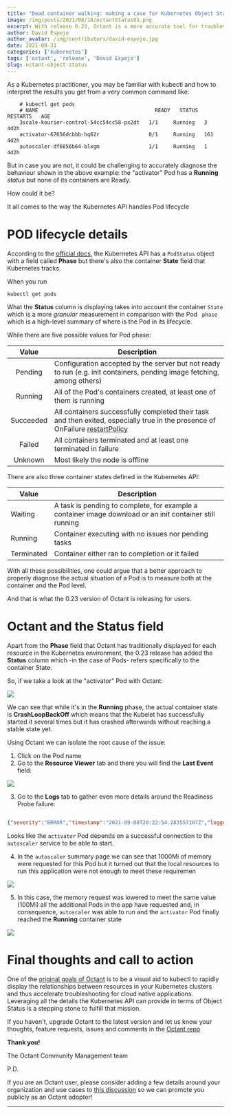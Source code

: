 ```yaml
---
title: "Dead container walking: making a case for Kubernetes Object Status "
image: /img/posts/2021/08/18/octantStatus03.png
excerpt: With release 0.23, Octant is a more accurate tool for troubleshooting scenarios
author: David Espejo
author_avatar: /img/contributors/david-espejo.jpg
date: 2021-08-31
categories: ['kubernetes']
tags: ['octant', 'release', 'David Espejo']
slug: octant-object-status
---
```

As a Kubernetes practitioner, you may be familiar with kubectl and how to interpret the results you get from a very common command like:
```
    # kubectl get pods
    # NAME                                      READY   STATUS    RESTARTS   AGE
    3scale-kourier-control-54cc54cc58-px2dt   1/1     Running   3          4d2h
    activator-67656dcbbb-hq62r                0/1     Running   161        4d2h
    autoscaler-df6856b64-blxgm                1/1     Running   1          4d2h
   ```
But in case you are not, it could be challenging to accurately diagnose the behaviour shown in the above example: the "activator" Pod has a **Running** *status* but none of its containers are Ready. 

How could it be?

It all comes to the way the Kubernetes API handles Pod lifecycle

# POD lifecycle details

According to the [official docs](https://kubernetes.io/docs/concepts/workloads/pods/pod-lifecycle/), the Kubernetes API has a ```PodStatus``` object with a field called **Phase** but there's also the container **State** field that Kubernetes tracks. 

When you run 

```
kubectl get pods
```

What the **Status** column is displaying takes into account the container ```State``` which is a more *granular* measurement in comparison with the Pod ``` phase``` which is a high-level summary of where is the Pod in its lifecycle.



While there are five possible values for Pod phase:

|Value|Description|
|:----:|-----|   
|Pending|Configuration accepted by the server but not ready to run (e.g. init containers, pending image fetching, among others)|
Running | All of the Pod's containers created, at least one of them is running|
| Succeeded | All containers successfully completed their task and then exited, especially true in the presence of OnFailure [restartPolicy](https://kubernetes.io/docs/concepts/workloads/pods/pod-lifecycle/#restart-policy) |
| Failed | All containers terminated and at least one terminated in failure|
| Unknown| Most likely the node is offline |

There are also three container states defined in the Kubernetes API:

| Value| Description|
| ----| ----|
|Waiting|   A task is pending to complete, for example a container image download or an init container still running|
|Running| Container executing with no issues nor pending tasks|
|Terminated| Container either ran to completion or it failed

With all these possibilities, one could argue that a better approach to properly diagnose the actual situation of a Pod is to measure both at the container and the Pod level.

And that is what the 0.23 version of Octant is releasing for users.


# Octant and the Status field

Apart from the **Phase** field that Octant has traditionally displayed for each resource in the Kubernetes environment, the 0.23 release has added the **Status** column which -in the case of Pods- refers specifically to the container State. 

So, if we take a look at the "activator" Pod with Octant:

![](/img/posts/2021/08/18/octantStatus01.png)

We can see that while it's in the **Running** phase, the actual container state is **CrashLoopBackOff** which means that the Kubelet has successfully started it several times but it has crashed afterwards without reaching a stable state yet.

Using Octant we can isolate the root cause of the issue:

1. Click on the Pod name
2. Go to the **Resource Viewer** tab and there you will find the **Last Event** field:

![](/img/posts/2021/08/18/octantStatus02.png)

3. Go to the **Logs** tab to gather even more details around the Readiness Probe failure:
```json
   
{"severity":"ERROR","timestamp":"2021-09-08T20:22:54.283557107Z","logger":"activator","caller":"websocket/connection.go:192","message":"Failed to send ping message to ws://autoscaler.knative-serving.svc.cluster.local:8080","commit":"c75484e","knative.dev/controller":"activator","knative.dev/pod":"activator-67656dcbbb-hq62r","error":"connection has not yet been established"
```

Looks like the ```activator``` Pod depends on a successful connection to the ```autoscaler``` service to be able to start.

4. In the ```autoscaler``` summary page we can see that 1000Mi of memory were requested for this Pod but it turned out that the local resources to run this application were not enough to meet these requiremen

![](/img/posts/2021/08/18/octantStatus04.png)

5. In this case, the memory request was lowered to meet the same value (100Mi) all the additional Pods in the app have requested and, in consequence, ```autoscaler``` was able to run and the ```activator``` Pod finally reached the **Running** container state

![](/img/posts/2021/08/18/octantStatus05.png)

# Final thoughts and call to action

One of the [original goals of Octant](https://github.com/vmware-tanzu/octant/blob/master/ROADMAP.md) is to be a visual aid to kubectl to rapidly display the relationships between resources in your Kubernetes clusters and thus accelerate troubleshooting for cloud native applications. 
Leveraging all the details the Kubernetes API can provide in terms of Object Status is a stepping stone to fulfill that mission.

If you haven't, upgrade Octant to the latest version and let us know your thoughts, feature requests, issues and comments in the [Octant repo](https://github.com/vmware-tanzu/octant/issues/new/choose)

**Thank you!**

The Octant Community Management team

P.D.

If you are an Octant user, please consider adding a few details around your organization and use cases to [this discussion](https://github.com/vmware-tanzu/octant/discussions/2778) so we can promote you publicly as an Octant adopter!
______

